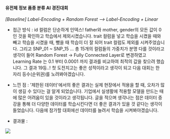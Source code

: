 #### 유전체 정보 품종 분류 AI 경진대회

*[Baseline] Label-Encoding + Random Forest  --> Label-Encoding + Linear*

* 접근 방식 : id 컬럼은 단순하게 인덱스! father와 mother, gender의 모든 값이 0인 것을 확인하고 학습에서 제외시켰습니다. trait 컬럼을 넣고 학습을 시켰을 때와 빼고 학습을 시켰을 때, 뺐을 때 학습이 더 잘 되어 trait 컬럼도 제외를 시켜주었습니다. 그리고 SNP_01 ~ SNP_15 ... 총 15개의 컬럼들의 가중치가 분명 다를 것이라고 생각이 들어 Random Forest -> Fully Connected Layer로 변경하였고 Learning Rate 는 0.1 부터 0.0001 까지 결과를 비교하여 최적의 값을 찾으려 했습니다. 그 결과 19등..! 첫 도전치고는 좋은 성적이라고 생각이 되고 다음 대회는 한 자리 등수(순위권)를 노려봐야겠습니다.

* 느낀 점 : '제한된 데이터'에서의 좋은 결과는 실제 현장에서 적용을 할 때, 오차가 많이 생길 수 있다는 걸 알게 되었습니다. 기업에서 실생활에 적용할 모델을 만드는 때에 많은 어려움이 있을 것이라고 생각됩니다. 글을 적으며 생각나는 점은 데이터 증강을 통해 더 다양한 데이터를 학습시킨다면 더 좋은 결과가 있을 것 같다는 생각이 들었습니다. 다음에 참가할 대회에선 데이터를 늘려서 학습을 시켜봐야겠습니다.


* 결과물 : 

<img src = "https://user-images.githubusercontent.com/111858761/217402719-cf6bb173-13f4-4a2e-aacf-1ec2750b30cc.png"> 
